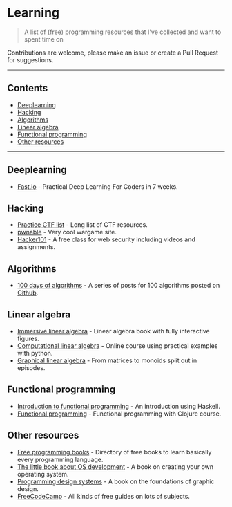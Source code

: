 # Learning

> A list of (free) programming resources that I've collected and want to spent time on

Contributions are welcome, please make an issue or create a Pull Request for suggestions.

---

## Contents
- [Deeplearning](#deeplearning)
- [Hacking](#hacking)
- [Algorithms](#algorithms)
- [Linear algebra](#linear-algebra)
- [Functional programming](#functional-programming)
- [Other resources](#other-resources)

---

## Deeplearning
- [Fast.io](http://course.fast.ai/) - Practical Deep Learning For Coders in 7 weeks.

## Hacking
- [Practice CTF list](http://captf.com/practice-ctf/) - Long list of CTF resources.
- [pwnable](http://pwnable.kr/) - Very cool wargame site.
- [Hacker101](https://www.hacker101.com/) - A free class for web security including videos and assignments.

## Algorithms
- [100 days of algorithms](https://medium.com/100-days-of-algorithms) - A series of posts for 100 algorithms posted on [Github](https://github.com/coells/100days).

## Linear algebra
- [Immersive linear algebra](http://immersivemath.com/ila/index.html) - Linear algebra book with fully interactive figures.
- [Computational linear algebra](http://www.fast.ai/2017/07/17/num-lin-alg/) - Online course using practical examples with python.
- [Graphical linear algebra](https://graphicallinearalgebra.net/) - From matrices to monoids split out in episodes.

## Functional programming
- [Introduction to functional programming](https://ocw.tudelft.nl/courses/introduction-to-functional-programming/) - An introduction using Haskell.
- [Functional programming](http://mooc.fi/courses/2014/clojure/) - Functional programming with Clojure course.

## Other resources
- [Free programming books](http://breue.com/free_programming_books) - Directory of free books to learn basically every programming language.
- [The little book about OS development](http://littleosbook.github.io/) - A book on creating your own operating system.
- [Programming design systems](https://programmingdesignsystems.com/) - A book on the foundations of graphic design.
- [FreeCodeCamp](https://guide.freecodecamp.org/) - All kinds of free guides on lots of subjects.

